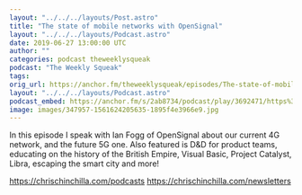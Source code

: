 ```yaml
---
layout: "../../../layouts/Post.astro"
title: "The state of mobile networks with OpenSignal"
layout: "../../../layouts/Podcast.astro"
date: 2019-06-27 13:00:00 UTC
author: ""
categories: podcast theweeklysqueak
podcast: "The Weekly Squeak"
tags:
orig_url: https://anchor.fm/theweeklysqueak/episodes/The-state-of-mobile-networks-with-OpenSignal-e4f6fn
layout: "../../../layouts/Podcast.astro"
podcast_embed: https://anchor.fm/s/2ab8734/podcast/play/3692471/https%3A%2F%2Fd3ctxlq1ktw2nl.cloudfront.net%2Fstaging%2F2019-5-27%2F17710082-44100-2-924cb40295ce9.m4a
image: images/347957-1561624205635-1895f4e3966e9.jpg
---
```

In this episode I speak with Ian Fogg of OpenSignal about our current 4G network, and the future 5G one. Also featured is D&D for product teams, educating on the history of the British Empire, Visual Basic, Project Catalyst, Libra, escaping the smart city and more!

https://chrischinchilla.com/podcasts
https://chrischinchilla.com/newsletters